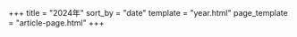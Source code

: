 +++
title = "2024年"
sort_by = "date"
template = "year.html"
page_template = "article-page.html"
+++
